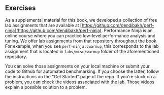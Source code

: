 ## Exercises

As a supplemental material for this book, we developed a collection of free lab assignments that are available at [https://github.com/dendibakh/perf-ninja](https://github.com/dendibakh/perf-ninja). Performance Ninja is an online course where you can practice low-level performance analysis and tuning. We offer lab assignments from that repository throughout the book. For example, when you see `perf-ninja::warmup`, this corresponds to the lab assignment that is located in `labs/misc/warmup` folder of the aforementioned repository.

You can solve those assignments on your local machine or submit your code to Github for automated benchmarking. If you choose the latter, follow the instructions on the "Get Started" page of the repo. If you're stuck on a problem, you can check the videos associated with the lab. Those videos explain a possible solution to a problem.